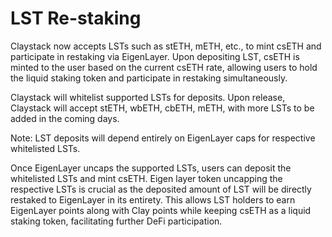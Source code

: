 # LST Re-staking 

Claystack now accepts LSTs such as stETH, mETH, etc., to mint csETH and participate in restaking via EigenLayer. Upon depositing LST, csETH is minted to the user based on the current csETH rate, allowing users to hold the liquid staking token and participate in restaking simultaneously.

Claystack will whitelist supported LSTs for deposits. Upon release, Claystack will accept stETH, wbETH, cbETH, mETH, with more LSTs to be added in the coming days.

Note: LST deposits will depend entirely on EigenLayer caps for respective whitelisted LSTs.

Once EigenLayer uncaps the supported LSTs, users can deposit the whitelisted LSTs and mint csETH. Eigen layer token uncapping the respective LSTs is crucial as the deposited amount of LST will be directly restaked to EigenLayer in its entirety. This allows LST holders to earn EigenLayer points along with Clay points while keeping csETH as a liquid staking token, facilitating further DeFi participation.